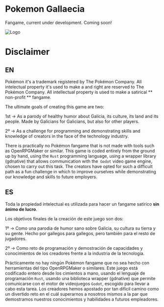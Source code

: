 # Pokemon Gallaecia
Fangame, current under development. Coming soon!

![Logo](https://github.com/Pyzyryab/PokemonGallaecia/blob/main/gfx/Misc/gallaecia_logo.png)

# Disclaimer
## EN
Pokémon it's a trademark registered by The Pokémon Company. All intelectual property it's used to make a  and right are reserved to The Pokémon Company.
All intellectual property is used to make a satirical ** non-profit ** fangame.

The ultimate goals of creating this game are two:

1st -> As a parody of healthy humor about Galicia, its culture, its land and its people. Made by Galicians for Galicians, but also for other players.

2º -> As a challenge for programming and demonstrating skills and knowledge of creators in the face of the technology industry.

There is practically no Pokémon fangame that is not made with tools such as OpenRPGMaker or similar.
This game is coded entirely from the ground up by hand, using the `Rust` programming language, using a wrapper library (gdnative) that allows communication with the` Godot` video game engine, chosen to carry out this task.
The creators have opted for such a difficult path as a fun challenge in which to improve ourselves while demonstrating our knowledge and skills to future employers.  

## ES
Toda la propiedad intelectual es utilizada para hacer un fangame satírico **sin ánimo de lucro**.

Los objetivos finales de la creación de este juego son dos:

1º -> Como una parodia de humor sano sobre Galicia, su cultura su tierra y su gente. Hecho por gallegos para gallegos, pero también para el resto de jugadores.

2º -> Como reto de programación y demostración de capacidades y conocimientos de los creadores frente a la industria de la tecnología. 

Prácticamente no hay ningún Pokémon fangame que no sea hecho con herramientas del tipo OpenRPGMaker o similares. 
Este juego está codificado entero desde los cimientos a mano, usando el lenguaje de programación `Rust`, usando una biblioteca wrapper (gdnative) que permite comunicarse con el motor de videojuegos `Godot`, escogido para llevar a cabo esta tarea.
Los creadores hemos apostado por tan difícil camino como un divertido reto en el cuál superarnos a nosotros mismos a la par que demostramos nuestros conocimientos y habilidades a futuros empleadores.
